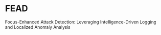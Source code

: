 # FEAD
Focus-Enhanced Attack Detection: Leveraging Intelligence-Driven Logging and Localized Anomaly Analysis
